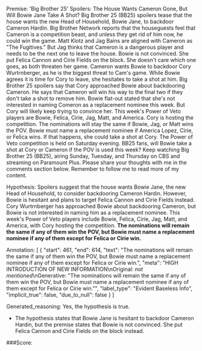 
Premise:
'Big Brother 25' Spoilers: The House Wants Cameron Gone, But Will Bowie Jane Take A Shot?
Big Brother 25 (BB25) spoilers tease that the house wants the new Head of Household, Bowie Jane, to backdoor Cameron Hardin. Big Brother Network reports that the houseguests feel that Cameron is a competition beast, and unless they get rid of him now, he could win the game.
Matt Klotz and Jag Bains are aligned with Cameron as "The Fugitives." But Jag thinks that Cameron is a dangerous player and needs to be the next one to leave the house. Bowie is not convinced. She put Felica Cannon and Cirie Fields on the block. She doesn't care which one goes, as both threaten her game.
Cameron wants Bowie to backdoor Cory Wurtrnberger, as he is the biggest threat to Cam's game. While Bowie agrees it is time for Cory to leave, she hesitates to take a shot at him.
Big Brother 25 spoilers say that Cory approached Bowie about backdooring Cameron. He says that Cameron will win his way to the final two if they don't take a shot to remove him. Bowie flat-out stated that she's not interested in naming Comeron as a replacement nominee this week. But Cory will likely keep trying to convince her.
This week's Power of Veto players are Bowie, Felica, Cirie, Jag, Matt, and America. Cory is hosting the competition.
The nominations will stay the same if Bowie, Jag, or Matt wins the POV. Bowie must name a replacement nominee if America Lopez, Cirie, or Felica wins. If that happens, she could take a shot at Cory. The Power of Veto competition is held on Saturday evening.
BB25 fans, will Bowie take a shot at Cory or Cameron if the POV is used this week? Keep watching Big Brother 25 (BB25), airing Sunday, Tuesday, and Thursday on CBS and streaming on Paramount Plus. Please share your thoughts with me in the comments section below. Remember to follow me to read more of my content.

Hypothesis:
Spoilers suggest that the house wants Bowie Jane, the new Head of Household, to consider backdooring Cameron Hardin. However, Bowie is hesitant and plans to target Felica Cannon and Cirie Fields instead. Cory Wurtrnberger has approached Bowie about backdooring Cameron, but Bowie is not interested in naming him as a replacement nominee. This week's Power of Veto players include Bowie, Felica, Cirie, Jag, Matt, and America, with Cory hosting the competition. **The nominations will remain the same if any of them win the POV, but Bowie must name a replacement nominee if any of them except for Felica or Cirie win.**

Annotation:
[
  {
    "start": 461,
    "end": 614,
    "text": "The nominations will remain the same if any of them win the POV, but Bowie must name a replacement nominee if any of them except for Felica or Cirie win.",
    "meta": "HIGH INTRODUCTION OF NEW INFORMATION\nOriginal:  *not mentioned*\nGenerative: \"The nominations will remain the same if any of them win the POV, but Bowie must name a replacement nominee if any of them except for Felica or Cirie win.\"",
    "label_type": "Evident Baseless Info",
    "implicit_true": false,
    "due_to_null": false
  }
]

Generated_reasoning:
Yes, the hypothesis is true. 
- The hypothesis states that Bowie Jane is hesitant to backdoor Cameron Hardin, but the premise states that Bowie is not convinced. She put Felica Cannon and Cirie Fields on the block instead.

###Score:
